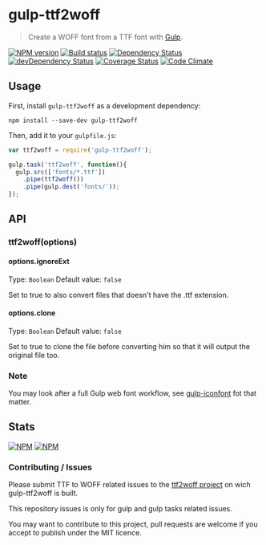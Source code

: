 # gulp-ttf2woff
> Create a WOFF font from a TTF font with [Gulp](http://gulpjs.com/).

[![NPM version](https://badge.fury.io/js/gulp-ttf2woff.png)](https://npmjs.org/package/gulp-ttf2woff) [![Build status](https://secure.travis-ci.org/nfroidure/gulp-ttf2woff.png)](https://travis-ci.org/nfroidure/gulp-ttf2woff) [![Dependency Status](https://david-dm.org/nfroidure/gulp-ttf2woff.png)](https://david-dm.org/nfroidure/gulp-ttf2woff) [![devDependency Status](https://david-dm.org/nfroidure/gulp-ttf2woff/dev-status.png)](https://david-dm.org/nfroidure/gulp-ttf2woff#info=devDependencies) [![Coverage Status](https://coveralls.io/repos/nfroidure/gulp-ttf2woff/badge.png?branch=master)](https://coveralls.io/r/nfroidure/gulp-ttf2woff?branch=master) [![Code Climate](https://codeclimate.com/github/nfroidure/gulp-ttf2woff.png)](https://codeclimate.com/github/nfroidure/gulp-ttf2woff)

## Usage

First, install `gulp-ttf2woff` as a development dependency:

```shell
npm install --save-dev gulp-ttf2woff
```

Then, add it to your `gulpfile.js`:

```javascript
var ttf2woff = require('gulp-ttf2woff');

gulp.task('ttf2woff', function(){
  gulp.src(['fonts/*.ttf'])
    .pipe(ttf2woff())
    .pipe(gulp.dest('fonts/'));
});
```

## API

### ttf2woff(options)

#### options.ignoreExt
Type: `Boolean`
Default value: `false`

Set to true to also convert files that doesn't have the .ttf extension.

#### options.clone
Type: `Boolean`
Default value: `false`

Set to true to clone the file before converting him so that it will output the
 original file too.

### Note

You may look after a full Gulp web font workflow, see
 [gulp-iconfont](https://github.com/nfroidure/gulp-iconfont)
  fot that matter.

## Stats

[![NPM](https://nodei.co/npm/gulp-ttf2woff.png?downloads=true&stars=true)](https://nodei.co/npm/gulp-ttf2woff/)
[![NPM](https://nodei.co/npm-dl/gulp-ttf2woff.png)](https://nodei.co/npm/gulp-ttf2woff/)

### Contributing / Issues

Please submit TTF to WOFF related issues to the
 [ttf2woff project](https://github.com/fontello/ttf2woff)
 on wich gulp-ttf2woff is built.

This repository issues is only for gulp and gulp tasks related issues.

You may want to contribute to this project, pull requests are welcome if you
 accept to publish under the MIT licence.
